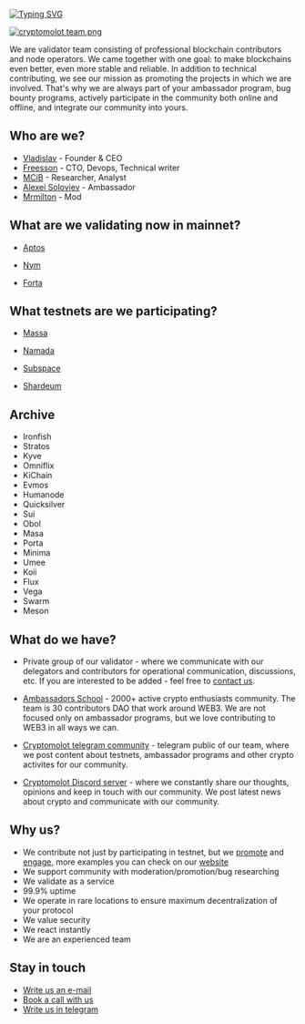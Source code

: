 
[![Typing SVG](https://readme-typing-svg.herokuapp.com?color=%2336BCF7&lines=Cryptomolot+stake+team)](https://git.io/typing-svg)

<a href='https://hostingkartinok.com/show-image.php?id=4c24c5459f6c1a1c935e0479029c500b' title='хостинг фотографий'><img src='https://s1.hostingkartinok.com/uploads/thumbs/2023/06/4c24c5459f6c1a1c935e0479029c500b.png' alt='cryptomolot team.png' /></a>

We are validator team consisting of professional blockchain contributors and node operators. We came together with one goal: to make blockchains even better, even more stable and reliable. In addition to technical contributing, we see our mission as promoting the projects in which we are involved. That's why we are always part of your ambassador program, bug bounty programs, actively participate in the community both online and offline, and integrate our community into yours.

## Who are we? 
- [Vladislav](https://twitter.com/unlimitedmolot) - Founder & CEO
- [Freesson](https://github.com/Fr33sson) - CTO, Devops, Technical writer
- [MCiB](https://twitter.com/KirillKilin) - Researcher, Analyst
- [Alexei Soloviev](https://twitter.com/yogasolovey) - Ambassador
- [Mrmilton](https://twitter.com/miltoneth) - Mod
  
## What are we validating now in mainnet?
- [Aptos](https://explorer.aptoslabs.com/account/0x4ee1f2b7a1069a09b7d9c800928bfe851bc7649a0fb4e0d918554e0d445db4bc?network=mainnet)

- [Nym](https://explorer.nymtech.net/network-components/mixnode/981)

- [Forta](https://app.forta.network/nodePool/531/)

## What testnets are we participating?
- [Massa](https://massa.net/)
 
- [Namada](https://namada.net/)

- [Subspace](https://telemetry.subspace.network/#list/0x7f489750cfe91e17fc19b42a5acaba41d1975cedd3440075d4a4b4171ad0ac20)
- [Shardeum](https://explorer-sphinx.shardeum.org/account/35386883181997a7575ee834e9a4ad312b1524e44d6cd97b18060079302e2df4)

## Archive
- Ironfish
- Stratos
- Kyve
- Omniflix
- KiChain
- Evmos
- Humanode
- Quicksilver
- Sui
- Obol
- Masa
- Porta
- Minima
- Umee
- Koii
- Flux
- Vega
- Swarm
- Meson

## What do we have?

 - Private group of our validator - where we communicate with our delegators and contributors for operational communication, discussions, etc. If you are interested to be added - feel free to [contact us](https://t.me/Tommmymlt).
 
 - [Ambassadors School](https://ambassadors.school/partners_en) - 2000+ active crypto enthusiasts community. The team is 30 contributors DAO that work around WEB3. We are not focused only on ambassador programs, but we love contributing to WEB3 in all ways we can.

 - [Cryptomolot telegram community](https://t.me/molotcrypto) - telegram public of our team, where we post content about testnets, ambassador programs and other crypto activites for our community.

 - [Cryptomolot Discord server](https://discord.gg/UMFvDaAnjY) - where we constantly share our thoughts, opinions and keep in touch with our community. We post latest news about crypto and communicate with our community.

## Why us?

- We contribute not just by participating in testnet, but we [promote](https://ambassadors.school/home_en#portfolio) and [engage](https://twitter.com/search?q=%23aptosunites&src=typed_query&f=live), more examples you can check on our [website](https://ambassadors.school/home_en#portfolio)
- We support community with moderation/promotion/bug researching 
- We validate as a service
- 99.9% uptime
- We operate in rare locations to ensure maximum decentralization of your protocol
- We value security
- We react instantly
- We are an experienced team

## Stay in touch
- <a href="mailto:unlimitedmolotnorilsk@gmail.com">Write us an e-mail</a>
- [Book a call with us](https://calendly.com/unlimitedmolot/30min)
- [Write us in telegram](https://t.me/Tommmymlt)

